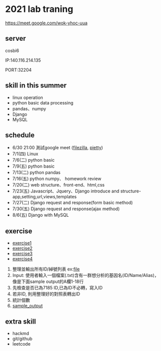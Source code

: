 # 2021 lab traning
https://meet.google.com/wok-yhoc-uua
## server
cosbi6

IP:140.116.214.135

PORT:32204
## skill in this summer
* linux operation
* python basic data processing
* pandas、numpy
* Django
* MySQL

## schedule
* 6/30 21:00 測試google meet ([filezilla](https://filezilla-project.org/), [pietty](https://sites.google.com/view/pietty-project/download))
* 7/1(四) Linux
* 7/6(二) python basic
* 7/9(五) python basic
* 7/13(二) python pandas
* 7/16(五) python numpy、 homework review
* 7/20(二) web structure、front-end、html,css
* 7/23(五) Javascript、Jquery、Django introduce and structure-app,setting,url,views,templates
* 7/27(二) Django request and response(form basic method)
* 7/30(五) Django request and response(ajax method)
* 8/6(五) Django with MySQL

## exercise
* [exercise1](https://drive.google.com/file/d/176jnoR3iWyefklId0z0zKHL3fEkWCZ0R/view?usp=sharing)
* [exercise2](https://drive.google.com/file/d/1E66axzzoCHzTP3pduyMQfknXABF4XBQL/view?usp=sharing)
* [exercise3](https://drive.google.com/file/d/1mU98ySQF5-ueZZ8z8kew39lWVWSSm0Es/view?usp=sharing)
* [exercise4](https://drive.google.com/file/d/1R5qDPEj2k_j6AME6wMvsUU3AAHdkfU4A/view?usp=sharing)
1. 整理並輸出所有ID/綽號列表 ex:[file](https://drive.google.com/file/d/1TY-Fuu2aQPoQHDHJ-NbNXc08C64J700I/view?usp=sharing)
2. Input: 使用者輸入一個檔案(.txt)含有一群想分析的基因名(ID/Name/Alias)，像是下面sample output的A欄1-18行
3. 先檢查是否已為7185 ID,已為ID不必轉，寫入ID
4. 若非ID, 則用整理好的對照表轉出ID
5. 統計個數
6. [sample_output](https://drive.google.com/file/d/1Ls7O4Ej37jL8FwpCdyrK8z_9CFe0M5vy/view?usp=sharing)

## extra skill
* hackmd
* git/github
* leetcode

